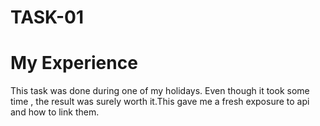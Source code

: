 <h1>TASK-01</h1>

# My Experience

This task was done during one of my holidays. Even though it took some time , the result was surely worth it.This gave me a fresh exposure to api and how to link them.

